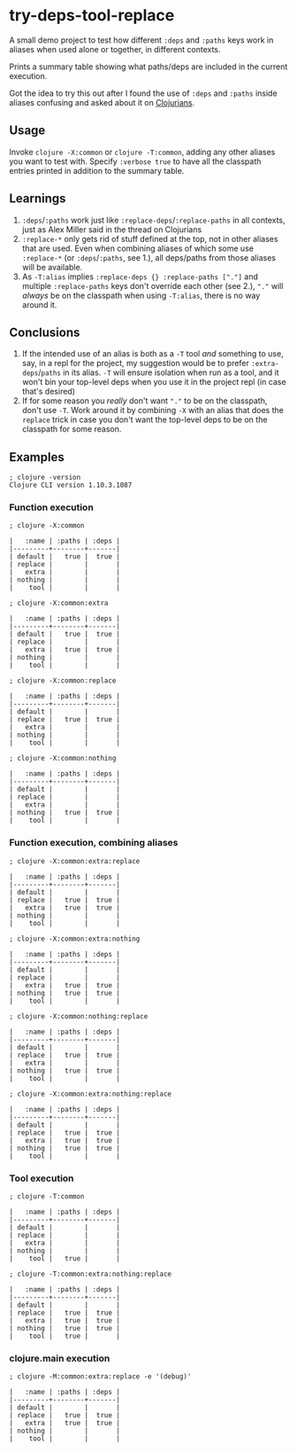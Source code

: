 # try-deps-tool-replace

A small demo project to test how different `:deps` and `:paths` keys work in aliases when used alone or together, in different contexts.

Prints a summary table showing what paths/deps are included in the current execution.

Got the idea to try this out after I found the use of `:deps` and `:paths` inside aliases confusing and asked about it on [Clojurians](https://clojurians.slack.com/archives/C6QH853H8/p1647626564105159).

## Usage

Invoke `clojure -X:common` or `clojure -T:common`, adding any other aliases you want to test with. Specify `:verbose true` to have all the classpath entries printed in addition to the summary table.

## Learnings

1. `:deps`/`:paths` work just like `:replace-deps`/`:replace-paths` in all contexts, just as Alex Miller said in the thread on Clojurians
2. `:replace-*` only gets rid of stuff defined at the top, not in other aliases that are used. Even when combining aliases of which some use `:replace-*` (or `:deps`/`:paths`, see 1.), all deps/paths from those aliases will be available.
3. As `-T:alias` implies `:replace-deps {} :replace-paths ["."]` and multiple `:replace-paths` keys don't override each other (see 2.), `"."` will _always_ be on the classpath when using `-T:alias`, there is no way around it.

## Conclusions

1. If the intended use of an alias is both as a `-T` tool _and_ something to use, say, in a repl for the project, my suggestion would be to prefer `:extra-deps`/`paths` in its alias. `-T` will ensure isolation when run as a tool, and it won't bin your top-level deps when you use it in the project repl (in case that's desired)
2. If for some reason you _really_ don't want `"."` to be on the classpath, don't use `-T`. Work around it by combining `-X` with an alias that does the `replace` trick in case you don't want the top-level deps to be on the classpath for some reason.

## Examples

```shell
; clojure -version
Clojure CLI version 1.10.3.1087
```

### Function execution

```shell
; clojure -X:common

|   :name | :paths | :deps |
|---------+--------+-------|
| default |   true |  true |
| replace |        |       |
|   extra |        |       |
| nothing |        |       |
|    tool |        |       |

; clojure -X:common:extra

|   :name | :paths | :deps |
|---------+--------+-------|
| default |   true |  true |
| replace |        |       |
|   extra |   true |  true |
| nothing |        |       |
|    tool |        |       |

; clojure -X:common:replace

|   :name | :paths | :deps |
|---------+--------+-------|
| default |        |       |
| replace |   true |  true |
|   extra |        |       |
| nothing |        |       |
|    tool |        |       |

; clojure -X:common:nothing

|   :name | :paths | :deps |
|---------+--------+-------|
| default |        |       |
| replace |        |       |
|   extra |        |       |
| nothing |   true |  true |
|    tool |        |       |
```

### Function execution, combining aliases

```shell
; clojure -X:common:extra:replace

|   :name | :paths | :deps |
|---------+--------+-------|
| default |        |       |
| replace |   true |  true |
|   extra |   true |  true |
| nothing |        |       |
|    tool |        |       |

; clojure -X:common:extra:nothing

|   :name | :paths | :deps |
|---------+--------+-------|
| default |        |       |
| replace |        |       |
|   extra |   true |  true |
| nothing |   true |  true |
|    tool |        |       |

; clojure -X:common:nothing:replace

|   :name | :paths | :deps |
|---------+--------+-------|
| default |        |       |
| replace |   true |  true |
|   extra |        |       |
| nothing |   true |  true |
|    tool |        |       |

; clojure -X:common:extra:nothing:replace

|   :name | :paths | :deps |
|---------+--------+-------|
| default |        |       |
| replace |   true |  true |
|   extra |   true |  true |
| nothing |   true |  true |
|    tool |        |       |
```

### Tool execution

```shell
; clojure -T:common

|   :name | :paths | :deps |
|---------+--------+-------|
| default |        |       |
| replace |        |       |
|   extra |        |       |
| nothing |        |       |
|    tool |   true |       |

; clojure -T:common:extra:nothing:replace

|   :name | :paths | :deps |
|---------+--------+-------|
| default |        |       |
| replace |   true |  true |
|   extra |   true |  true |
| nothing |   true |  true |
|    tool |   true |       |
```

### clojure.main execution

```shell
; clojure -M:common:extra:replace -e '(debug)'

|   :name | :paths | :deps |
|---------+--------+-------|
| default |        |       |
| replace |   true |  true |
|   extra |   true |  true |
| nothing |        |       |
|    tool |        |       |
```
